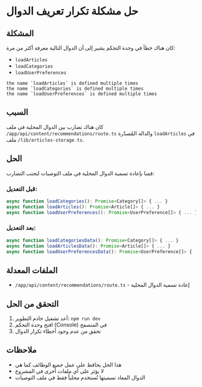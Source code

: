# حل مشكلة تكرار تعريف الدوال

## المشكلة
كان هناك خطأ في وحدة التحكم يشير إلى أن الدوال التالية معرفة أكثر من مرة:
- `loadArticles`
- `loadCategories` 
- `loadUserPreferences`

```
the name `loadArticles` is defined multiple times
the name `loadCategories` is defined multiple times
the name `loadUserPreferences` is defined multiple times
```

## السبب
كان هناك تضارب بين الدوال المحلية في ملف `/app/api/content/recommendations/route.ts` والدالة المُصدّرة `loadArticles` في ملف `/lib/articles-storage.ts`.

## الحل
قمنا بإعادة تسمية الدوال المحلية في ملف التوصيات لتجنب التضارب:

### قبل التعديل:
```typescript
async function loadCategories(): Promise<Category[]> { ... }
async function loadArticles(): Promise<Article[]> { ... }
async function loadUserPreferences(): Promise<UserPreference[]> { ... }
```

### بعد التعديل:
```typescript
async function loadCategoriesData(): Promise<Category[]> { ... }
async function loadArticlesData(): Promise<Article[]> { ... }
async function loadUserPreferencesData(): Promise<UserPreference[]> { ... }
```

## الملفات المعدلة
- `/app/api/content/recommendations/route.ts` - إعادة تسمية الدوال المحلية

## التحقق من الحل
1. أعد تشغيل خادم التطوير: `npm run dev`
2. افتح وحدة التحكم (Console) في المتصفح
3. تحقق من عدم وجود أخطاء تكرار الدوال

## ملاحظات
- هذا الحل يحافظ على عمل جميع الوظائف كما هي
- لا يؤثر على أي ملفات أخرى في المشروع
- الدوال المعاد تسميتها تُستخدم محلياً فقط في ملف التوصيات 